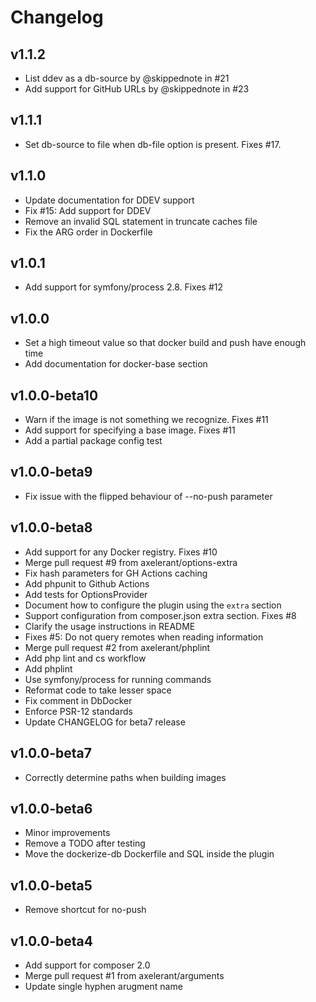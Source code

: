 # Changelog

## v1.1.2

* List ddev as a db-source by @skippednote in #21
* Add support for GitHub URLs by @skippednote in #23

## v1.1.1

* Set db-source to file when db-file option is present. Fixes #17.

## v1.1.0

* Update documentation for DDEV support
* Fix #15: Add support for DDEV
* Remove an invalid SQL statement in truncate caches file
* Fix the ARG order in Dockerfile

## v1.0.1

* Add support for symfony/process 2.8. Fixes #12

## v1.0.0

* Set a high timeout value so that docker build and push have enough time
* Add documentation for docker-base section

## v1.0.0-beta10

* Warn if the image is not something we recognize. Fixes #11
* Add support for specifying a base image. Fixes #11
* Add a partial package config test

## v1.0.0-beta9

* Fix issue with the flipped behaviour of --no-push parameter

## v1.0.0-beta8

* Add support for any Docker registry. Fixes #10
* Merge pull request #9 from axelerant/options-extra
* Fix hash parameters for GH Actions caching
* Add phpunit to Github Actions
* Add tests for OptionsProvider
* Document how to configure the plugin using the `extra` section
* Support configuration from composer.json extra section. Fixes #8
* Clarify the usage instructions in README
* Fixes #5: Do not query remotes when reading information
* Merge pull request #2 from axelerant/phplint
* Add php lint and cs workflow
* Add phplint
* Use symfony/process for running commands
* Reformat code to take lesser space
* Fix comment in DbDocker
* Enforce PSR-12 standards
* Update CHANGELOG for beta7 release

## v1.0.0-beta7

* Correctly determine paths when building images

## v1.0.0-beta6

* Minor improvements
* Remove a TODO after testing
* Move the dockerize-db Dockerfile and SQL inside the plugin

## v1.0.0-beta5

* Remove shortcut for no-push

## v1.0.0-beta4

* Add support for composer 2.0
* Merge pull request #1 from axelerant/arguments
* Update single hyphen arugment name
